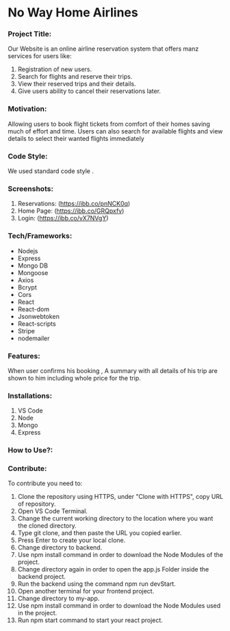 # No Way Home Airlines

### Project Title:
Our Website is an online airline reservation system that offers manz services for users like: 
1. Registration of new users.
2. Search for flights and reserve their trips.
3. View their reserved trips and their details.
4. Give users ability to cancel their reservations later.

### Motivation:
Allowing users to book flight tickets from comfort of their homes saving much of effort and time. Users can also search for available flights and view details to select their wanted flights immediately 

### Code Style: 
We used standard code style .

### Screenshots:
1. Reservations:  (https://ibb.co/pnNCK0q)
2. Home Page:     (https://ibb.co/GRQpxfv)
3. Login:         (https://ibb.co/vX7NVgY)

### Tech/Frameworks:
- Nodejs
- Express
- Mongo DB
- Mongoose
- Axios
- Bcrypt
- Cors
- React
- React-dom
- Jsonwebtoken
- React-scripts
- Stripe
- nodemailer

### Features:
When user confirms his booking , A summary with all details of his trip are shown to him including whole price for the trip.

### Installations: 
1. VS Code
2. Node
3. Mongo
4. Express

### How to Use?:


### Contribute:
To contribute you need to:

1. Clone the repository using HTTPS, under "Clone with HTTPS", copy URL of repository.
2. Open VS Code Terminal.
3. Change the current working directory to the location where you want the cloned directory.
4. Type git clone, and then paste the URL you copied earlier.
5. Press Enter to create your local clone.
6. Change directory to backend.
7. Use npm install command in order to download the Node Modules of the project.
8. Change directory again in order to open the app.js Folder inside the backend project.
9. Run the backend using the command npm run devStart.
10. Open another terminal for your frontend project.
11. Change directory to my-app.
12. Use npm install command in order to download the Node Modules used in the project.
13. Run npm start command to start your react project.


